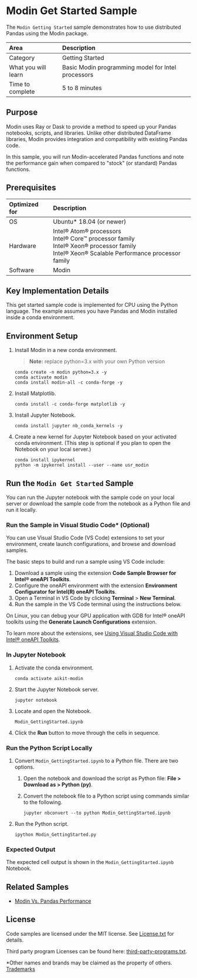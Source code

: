 # Modin Get Started Sample

The `Modin Getting Started` sample demonstrates how to use distributed Pandas using the Modin package. 

| Area                  | Description
| :---                  | :---
| Category              | Getting Started
| What you will learn   | Basic Modin programming model for Intel processors
| Time to complete      | 5 to 8 minutes

## Purpose

Modin uses Ray or Dask to provide a method to speed up your Pandas notebooks, scripts, and libraries. Unlike other distributed DataFrame libraries, Modin provides integration and compatibility with existing Pandas code.

In this sample, you will run Modin-accelerated Pandas functions and note the performance gain when compared to "stock" (or standard) Pandas functions.

## Prerequisites

| Optimized for                     | Description
| :---                              | :---
| OS                                | Ubuntu* 18.04 (or newer)
| Hardware                          | Intel® Atom® processors <br> Intel® Core™ processor family <br> Intel® Xeon® processor family <br> Intel® Xeon® Scalable Performance processor family
| Software                          | Modin 

## Key Implementation Details

This get started sample code is implemented for CPU using the Python language. The example assumes you have Pandas and Modin installed inside a conda environment.

## Environment Setup

1. Install Modin in a new conda environment.

   >**Note:** replace python=3.x with your own Python version
   ```
   conda create -n modin python=3.x -y
   conda activate modin
   conda install modin-all -c conda-forge -y
   ```

2. Install Matplotlib.
   ```
   conda install -c conda-forge matplotlib -y
   ```

3. Install Jupyter Notebook. 
   ```
   conda install jupyter nb_conda_kernels -y
   ```

4. Create a new kernel for Jupyter Notebook based on your activated conda environment. (This step is optional if you plan to open the Notebook on your local server.)
   ```
   conda install ipykernel
   python -m ipykernel install --user --name usr_modin
   ```
## Run the `Modin Get Started` Sample

You can run the Jupyter notebook with the sample code on your local server or download the sample code from the notebook as a Python file and run it locally. 

### Run the Sample in Visual Studio Code* (Optional)

You can use Visual Studio Code (VS Code) extensions to set your environment, create launch configurations, and browse and download samples.

The basic steps to build and run a sample using VS Code include:

1. Download a sample using the extension **Code Sample Browser for Intel® oneAPI Toolkits**.
2. Configure the oneAPI environment with the extension **Environment Configurator for Intel(R) oneAPI Toolkits**.
3. Open a Terminal in VS Code by clicking **Terminal** > **New Terminal**.
4. Run the sample in the VS Code terminal using the instructions below.

On Linux, you can debug your GPU application with GDB for Intel® oneAPI toolkits using the **Generate Launch Configurations** extension.

To learn more about the extensions, see
[Using Visual Studio Code with Intel® oneAPI Toolkits](https://software.intel.com/content/www/us/en/develop/documentation/using-vs-code-with-intel-oneapi/top.html).


### In Jupyter Notebook

1. Activate the conda environment.
   ```
   conda activate aikit-modin
   ```

2. Start the Jupyter Notebook server.
   ```
   jupyter notebook
   ```

3. Locate and open the Notebook.
   ```
   Modin_GettingStarted.ipynb
   ```

4. Click the **Run** button to move through the cells in sequence.

### Run the Python Script Locally

1. Convert ``Modin_GettingStarted.ipynb`` to a Python file. There are two options.

   1. Open the notebook and download the script as Python file: **File > Download as > Python (py)**.

   2. Convert the notebook file to a Python script using commands similar to the following.
      ```
      jupyter nbconvert --to python Modin_GettingStarted.ipynb
      ```
2. Run the Python script.
   ```
   ipython Modin_GettingStarted.py
   ```

### Expected Output

The expected cell output is shown in the `Modin_GettingStarted.ipynb` Notebook.

## Related Samples

* [Modin Vs. Pandas Performance](https://github.com/oneapi-src/oneAPI-samples/tree/master/AI-and-Analytics/Getting-Started-Samples/Modin_Vs_Pandas)

## License

Code samples are licensed under the MIT license. See
[License.txt](https://github.com/oneapi-src/oneAPI-samples/blob/master/License.txt) for details.

Third party program Licenses can be found here: [third-party-programs.txt](https://github.com/oneapi-src/oneAPI-samples/blob/master/third-party-programs.txt).

*Other names and brands may be claimed as the property of others. [Trademarks](https://www.intel.com/content/www/us/en/legal/trademarks.html)
